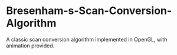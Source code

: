 # Bresenham-s-Scan-Conversion-Algorithm

A classic scan conversion algorithm implemented in OpenGL, with animation provided.

